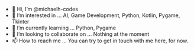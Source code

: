 - 👋 Hi, I’m @michaelh-codes
- 👀 I’m interested in ... AI, Game Development, Python, Kotlin, Pygame, Tkinter
- 🌱 I’m currently learning ... Python, Pygame
- 💞️ I’m looking to collaborate on ... Nothing at the moment
- 📫 How to reach me ... You can try to get in touch with me here, for now.

<!---
michaelh-codes/michaelh-codes is a ✨ special ✨ repository because its `README.md` (this file) appears on your GitHub profile.
You can click the Preview link to take a look at your changes.
--->
